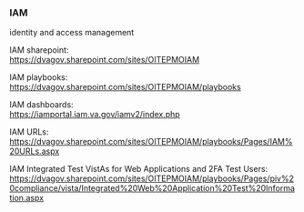 ### IAM
identity and access management

IAM sharepoint:  
https://dvagov.sharepoint.com/sites/OITEPMOIAM

IAM playbooks:  
https://dvagov.sharepoint.com/sites/OITEPMOIAM/playbooks

IAM dashboards:  
https://iamportal.iam.va.gov/iamv2/index.php

IAM URLs:  
https://dvagov.sharepoint.com/sites/OITEPMOIAM/playbooks/Pages/IAM%20URLs.aspx

IAM Integrated Test VistAs for Web Applications and 2FA Test Users:  
https://dvagov.sharepoint.com/sites/OITEPMOIAM/playbooks/Pages/piv%20compliance/vista/Integrated%20Web%20Application%20Test%20Information.aspx




